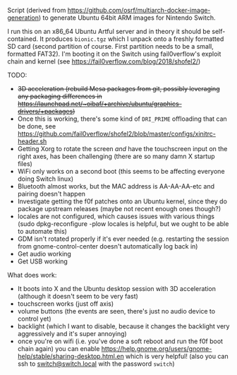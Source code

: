 Script (derived from https://github.com/osrf/multiarch-docker-image-generation) to generate Ubuntu 64bit ARM images for Nintendo Switch.

I run this on an x86_64 Ubuntu Artful server and in theory it should be self-contained. It produces `bionic.tgz` which I unpack onto a freshly formatted SD card (second partition of course. First partition needs to be a small, formatted FAT32). I'm booting it on the Switch using fail0verflow's exploit chain and kernel (see https://fail0verflow.com/blog/2018/shofel2/)

TODO:
 * ~~3D acceleration (rebuild Mesa packages from git, possibly leveraging any packaging differences in https://launchpad.net/~oibaf/+archive/ubuntu/graphics-drivers/+packages)~~
  * Once this is working, there's some kind of `DRI_PRIME` offloading that can be done, see https://github.com/fail0verflow/shofel2/blob/master/configs/xinitrc-header.sh
 * Getting Xorg to rotate the screen *and* have the touchscreen input on the right axes, has been challenging (there are so many damn X startup files)
 * WiFi only works on a second boot (this seems to be affecting everyone doing Switch linux)
 * Bluetooth almost works, but the MAC address is AA-AA-AA-etc and pairing doesn't happen
 * Investigate getting the f0f patches onto an Ubuntu kernel, since they do package upstream releases (maybe not recent enough ones though?)
 * locales are not configured, which causes issues with various things (sudo dpkg-reconfigure -plow locales is helpful, but we ought to be able to automate this)
 * GDM isn't rotated properly if it's ever needed (e.g. restarting the session from gnome-control-center doesn't automatically log back in)
 * Get audio working
 * Get USB working

What does work:
 * It boots into X and the Ubuntu desktop session with 3D acceleration (although it doesn't seem to be very fast)
 * touchscreen works (just off axis)
 * volume buttons (the events are seen, there's just no audio device to control yet)
 * backlight (which I want to disable, because it changes the backlight very aggressively and it's super annoying)
 * once you're on wifi (i.e. you've done a soft reboot and run the f0f boot chain again) you can enable https://help.gnome.org/users/gnome-help/stable/sharing-desktop.html.en which is very helpful! (also you can ssh to switch@switch.local with the password `switch`)
